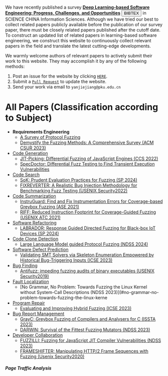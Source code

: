 
We have recently published a survey **[Deep Learning-based Software Engineering: Progress, Challenges, and Opportunities](https://www.sciengine.com/SCIS/doi/10.1007/s11432-023-4127-5)** <button onclick="document.getElementById('hidden-text').style.display='block'">
BIBTEX</button> in SCIENCE CHINA Information Sciences. Although we have tried our best to collect related papers publicly available before the publication of our survey paper, there must be closely related papers published after the cutoff date. To construct an updated list of related papers in learning-based software engineering, we construct this website to continuously collect relevant papers in the field and translate the latest cutting-edge developments. 

<div id="hidden-text" style="display:none;">
@article{:/publisher/Science China Press/journal/SCIENCE CHINA Information Sciences///10.1007/s11432-023-4127-5,
  author = "Xiangping CHEN,Xing HU,Yuan HUANG,He JIANG,Weixing JI,Yanjie JIANG,Yanyan JIANG,Bo LIU,Hui LIU,Xiaochen LI,Xiaoli LIAN,Guozhu MENG,Xin PENG0,Hailong SUN,Lin SHI,Bo WANG,Chong WANG0,Jiayi WANG,Tiantian WANG,Jifeng XUAN,Xin XIA,Yibiao YANG,Yixin YANG,Li ZHANG,Yuming ZHOU,Lu ZHANG",
  title = "Deep Learning-based Software Engineering: Progress, Challenges, and Opportunities∗",
  journal = "SCIENCE CHINA Information Sciences",
 pages = "-",
  url = "http://www.sciengine.com/publisher/Science China Press/journal/SCIENCE CHINA Information Sciences///10.1007/s11432-023-4127-5,
  doi = "https://doi.org/10.1007/s11432-023-4127-5"
</div> 

We warmly welcome authors of relevant papers to actively submit their work to this website. They may accomplish it by any of the following methods:
1. Post an issue for the website by clicking [`HERE`](https://github.com/jiangyanjie/DeepLearningBasedSoftwareEngineeringPaper/issues).
2. Submit a [`Pull Request`](https://github.com/jiangyanjie/DeepLearningBasedSoftwareEngineeringPaper/pulls) to update the website.
3. Send your work via email to `yanjiejiang@pku.edu.cn`

# All Papers (Classification according to Subject)

- **Requirements Engineering**
    - [A Survey of Protocol Fuzzing](#a-survey-of-protocol-fuzzing)
    - [Demystify the Fuzzing Methods: A Comprehensive Survey (ACM CSUR 2023)](#demystify-the-fuzzing-methods-a-comprehensive-survey-acm-csur-2023)
- [Code Generation](#codegeneration)
    - [JIT-Picking: Differential Fuzzing of JavaScript Engines (CCS 2022)](#jit-picking-differential-fuzzing-of-javascript-engines-ccs-2022)
    - [SpecDoctor: Differential Fuzz Testing to Find Transient Execution Vulnerabilities](#specdoctor-differential-fuzz-testing-to-find-transient-execution-vulnerabilities)
- [Code Search](#code-search)
    - [SoK: Prudent Evaluation Practices for Fuzzing (SP 2024)](https://www.computer.org/csdl/proceedings-article/sp/2024/313000a137/1Ub23V26Svm)
    - [FIXREVERTER: A Realistic Bug Injection Methodology for Benchmarking Fuzz Testing (USENIX Security2022)](#fixreverter-a-realistic-bug-injection-methodology-for-benchmarking-fuzz-testing-usenix-security2022)
- [Code Summarization](#code-summarization)
    - [InstruGuard: Find and Fix Instrumentation Errors for Coverage-based Greybox Fuzzing (ASE 2021)](#instruguard-find-and-fix-instrumentation-errors-for-coverage-based-greybox-fuzzing-ase-2021)
    - [RIFF: Reduced Instruction Footprint for Coverage-Guided Fuzzing (USENIX ATC 2021)](#riff-reduced-instruction-footprint-for-coverage-guided-fuzzing-usenix-atc-2021)
- [Software Refactoring](#software-refactoring)
    - [LABRADOR: Response Guided Directed Fuzzing for Black-box IoT Devices (SP 2024)](https://www.computer.org/csdl/proceedings-article/sp/2024/313000a127/1Ub23HQTJ1C)
- [Code Clone Detection](#code-clone-detection)
    - [Large Language Model guided Protocol Fuzzing (NDSS 2024)](#large-language-model-guided-protocol-fuzzing-ndss-2024)
- [Software Defect Prediction](#software-defect-prediction)
    - [Validating SMT Solvers via Skeleton Enumeration Empowered by Historical Bug-Triggering Inputs (ICSE 2023)](#validating-smt-solvers-via-skeleton-enumeration-empowered-by-historical-bug-triggering-inputs-icse-2023)
- [Bug Finding](#bug-finding)
    - [Antifuzz: impeding fuzzing audits of binary executables (USENIX Security2019)](#antifuzz-impeding-fuzzing-audits-of-binary-executables-usenix-security2019)
- [Fault Localization](#fault-localization)
    - [No Grammar, No Problem: Towards Fuzzing the Linux Kernel without System-Call Descriptions (NDSS 2023)](#no-grammar-no-problem-towards-fuzzing-the-linux-kerne
- [Program Repair](#program-repair)
    - [Evaluating and Improving Hybrid Fuzzing (ICSE 2023)](#evaluating-and-improving-hybrid-fuzzing-icse-2023)
- [Bug Report Management](#bug-report-management)
    - [GrayC: Greybox Fuzzing of Compilers and Analysers for C (ISSTA 2023)](#grayc-greybox-fuzzing-of-compilers-and-analysers-for-c-issta-2023)
    - [DARWIN: Survival of the Fittest Fuzzing Mutators (NDSS 2023)](#darwin-survival-of-the-fittest-fuzzing-mutators-ndss-2023)
- [Developer Collaboration](#developer-collaboration)
    - [FUZZILLI: Fuzzing for JavaScript JIT Compiler Vulnerabilities (NDSS 2023)](#fuzzilli-fuzzing-for-javascript-jit-compiler-vulnerabilities-ndss-2023)
    - [FRAMESHIFTER: Manipulating HTTP/2 Frame Sequences with Fuzzing (Usenix Security2020)](#frameshifter-manipulating-http2-frame-sequences-with-fuzzing-usenix-security2020)

##### Page Traffic Analysis

<script type="text/javascript" id="clustrmaps" src="//clustrmaps.com/map_v2.js?d=2d7u2ZCPpVQzQCoG1ZldNQ5G4vtpNX6j3I1FR6dwzEk&cl=ffffff&w=a"></script>
